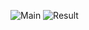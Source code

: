 ![Main](https://github.com/Bhavin-Pathak/Flutter-Projects/assets/105209903/bdb06906-4f83-4091-962b-9e4cb7c63b6d)
![Result](https://github.com/Bhavin-Pathak/Flutter-Projects/assets/105209903/55d3b2f6-db46-4bc3-a08c-08073174042b)
